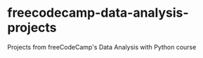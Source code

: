 # freecodecamp-data-analysis-projects
Projects from freeCodeCamp's Data Analysis with Python course
